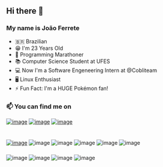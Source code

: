## Hi there 👋

### My name is João Ferrete 

- 🇧🇷 Brazilian 
- 😁 I'm 23 Years Old
- 🏃 Programming Marathoner
- 📚 Computer Science Student at UFES
- 💻 Now I'm a Software Engeneering Intern at @Cobliteam
- 🖥️ Linux Enthusiast
- ⚡ Fun Fact: I'm a HUGE Pokémon fan! 

### 📫 You can find me on 
[![image](https://img.shields.io/badge/LinkedIn-0077B5?style=for-the-badge&logo=linkedin&logoColor=white)](https://www.linkedin.com/in/joaoferrete/) 
[![image](https://img.shields.io/badge/Instagram-E4405F?style=for-the-badge&logo=instagram&logoColor=white)](https://www.instagram.com/joaoferrete/)
[![image](https://img.shields.io/badge/Telegram-2CA5E0?style=for-the-badge&logo=telegram&logoColor=white)](https://telegram.me/joaoferrete)

###
#
[![image](https://user-images.githubusercontent.com/43282603/208196972-29c04812-21af-47a3-b272-d02ee4bcf2cd.png)]() ![image](https://img.shields.io/badge/C%2B%2B-00599C?style=for-the-badge&logo=c%2B%2B&logoColor=white) ![image](https://img.shields.io/badge/Kotlin-0095D5?&style=for-the-badge&logo=kotlin&logoColor=white) ![image](https://img.shields.io/badge/PHP-777BB4?style=for-the-badge&logo=php&logoColor=white) ![image](https://img.shields.io/badge/Python-FFD43B?style=for-the-badge&logo=python&logoColor=blue) ![image](https://img.shields.io/badge/TypeScript-007ACC?style=for-the-badge&logo=typescript&logoColor=white)
###
![image](	https://img.shields.io/badge/Jupyter-F37626.svg?&style=for-the-badge&logo=Jupyter&logoColor=white) ![image](https://img.shields.io/badge/Laravel-FF2D20?style=for-the-badge&logo=laravel&logoColor=white) ![image](https://img.shields.io/badge/React-20232A?style=for-the-badge&logo=react&logoColor=61DAFB) ![image](https://img.shields.io/badge/Spring_Boot-F2F4F9?style=for-the-badge&logo=spring-boot)


<!--
**joaoferrete/joaoferrete** is a ✨ _special_ ✨ repository because its `README.md` (this file) appears on your GitHub profile.

Here are some ideas to get you started:

- 🔭 I’m currently working on ...
- 🌱 I’m currently learning ...
- 👯 I’m looking to collaborate on ...
- 🤔 I’m looking for help with ...
- 💬 Ask me about ...
- 📫 How to reach me: ...
- 😄 Pronouns: ...
- ⚡ Fun fact: ...
-->
